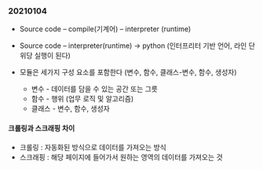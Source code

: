### 20210104

* Source code – compile(기계어) – interpreter (runtime)

* Source code – interpreter(runtime) -> python (인터프리터 기반 언어, 라인 단위당 실행이 된다)

* 모듈은 세가지 구성 요소를 포함한다 (변수, 함수, 클래스-변수, 함수, 생성자)
  * 변수 - 데이터를 담을 수 있는 공간 또는 그릇
  * 함수 - 행위 (업무 로직 및 알고리즘)
  * 클래스 - 변수, 함수, 생성자

#### 크롤링과 스크래핑 차이

* 크롤링 : 자동화된 방식으로 데이터를 가져오는 방식
* 스크래핑 : 해당 페이지에 들어가서 원하는 영역의 데이터를 가져오는 것